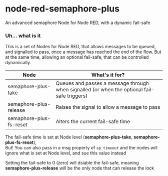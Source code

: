 # node-red-semaphore-plus
An advanced semaphore Node for Node RED, with a dynamic fail-safe

### Uh... what is it

This is a set of Nodes for Node RED, that allows messages to be queued, and signalled to pass, once a message has reached the end of the flow.
But at the same time, allowing an optional fail-safe, that can be controlled dynamically.

| Node | What's it for? |
|------|----------------|
|semaphore-plus-take | Queues and passes a message through when signalled (or when the optional fail-safe triggers) |
|semaphore-plus-release | Raises the signal to allow a message to pass   |
|semaphore-plus-fs-reset | Alters the current fail-safe time |

The fail-safe time is set at Node level (**semaphore-plus-take**, **semaphore-plus-fs-reset**),  
But! You can also pass in a msg property of `sp_timeout` and the nodes will ignore what is set at Node level, and sue this value instead

Setting the fail-safe to 0 (zero) will dsiable the fail-safe, meaning **semaphore-plus-release** will be the only node that can release the lock

